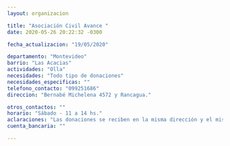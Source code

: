 ```yaml
---
layout: organizacion

title: "Asociación Civil Avance "
date: 2020-05-26 20:22:32 -0300

fecha_actualizacion: "19/05/2020"

departamento: "Montevideo"
barrio: "Las Acacias"
actividades: "Olla"
necesidades: "Todo tipo de donaciones"
necesidades_especificas: ""
telefono_contacto: "099251686"
direccion: "Bernabé Michelena 4572 y Rancagua."

otros_contactos: ""
horario: "Sábado - 11 a 14 hs."
aclaraciones: "Las donaciones se reciben en la misma dirección y el mismo horario en que funciona la olla. "
cuenta_bancaria: ""

---
```

